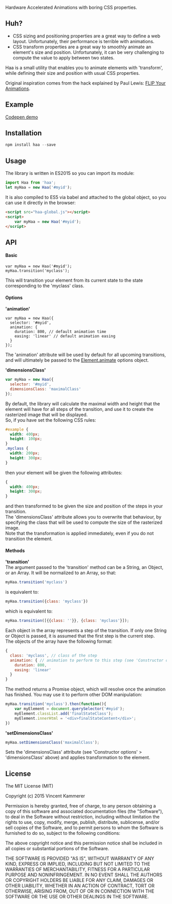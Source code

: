 Hardware Accelerated Animations with boring CSS properties.  

## Huh?
- CSS sizing and positioning properties are a great way to define a web layout. Unfortunately, their performance is terrible with animations.  
- CSS transform properties are a great way to smoothly animate an element's size and position. Unfortunately, it can be very challenging to compute the value to apply between two states.  

Haa is a small utility that enables you to animate elements with 'transform', while defining their size and position with usual CSS properties.

Original inspiration comes from the hack explained by Paul Lewis: [FLIP Your Animations](https://aerotwist.com/blog/flip-your-animations/).

## Example
[Codepen demo](http://codepen.io/vkammerer/pen/ZbPdmN)

## Installation
```javascript
npm install haa --save
```

## Usage
The library is written in ES2015 so you can import its module:
```javascript
import Haa from 'haa';
let myHaa = new Haa('#myid');
```
It is also compiled to ES5 via babel and attached to the global object, so you can use it directly in the browser:
```html
<script src="haa-global.js"></script>
<script>
	var myHaa = new Haa('#myid');
</script>
```

## API
#### Basic
```
var myHaa = new Haa('#myid');
myHaa.transition('myclass');
```
This will transition your element from its current state to the state corresponding to the 'myclass' class.

#### Options

**'animation'**  
```
var myHaa = new Haa({
  selector: '#myid',
  animation: {
    duration: 800, // default animation time
    easing: 'linear' // default animation easing
  }
});
```
The 'animation' attribute will be used by default for all upcoming transitions, and will ultimately be passed to the [Element.animate](https://developers.google.com/web/updates/2014/05/Web-Animations-element.animate-is-now-in-Chrome-36) options object.

**'dimensionsClass'**  
```javascript
var myHaa = new Haa({
  selector: '#myid',
  dimensionsClass: 'maximalClass'
});
```
By default, the library will calculate the maximal width and height that the element will have for all steps of the transition, and use it to create the rasterized image that will be displayed.  
So, if you have set the following CSS rules:
```css
#example {
  width: 400px;
  height: 100px;
}
.myclass {
  width: 200px;
  height: 300px;
}
```
then your element will be given the following attributes:
```css
{
  width: 400px;
  height: 300px;
}
```
and then transformed to be given the size and position of the steps in your transition.  
The 'dimensionsClass' attribute allows you to overwrite that behaviour, by specifying the class that will be used to compute the size of the rasterized image.  
Note that the transformation is applied immediately, even if you do not transition the element.

#### Methods
**'transition'**  
The argument passed to the 'transition' method can be a String, an Object, or an Array.
It will be normalized to an Array, so that:
```javascript
myHaa.transition('myclass')
```
is equivalent to:
```javascript
myHaa.transition({class: 'myclass'})
```
which is equivalent to:
```javascript
myHaa.transition([{{class: ''}}, {class: 'myclass'}]);
```  
Each object in the array represents a step of the transition. If only one String or Object is passed, it is assumed that the first step is the current step.  
The objects of the array have the following format:
```javascript
{
  class: 'myclass', // class of the step
  animation: { // animation to perform to this step (see 'Constructor options' > 'animation' above)
    duration: 800,
    easing: 'linear'
  }
}
```
The method returns a Promise object, which will resolve once the animation has finished. You may use it to perform other DOM manipulation:
```javascript
myHaa.transition('myclass').then(function(){
	var myElement = document.querySelector('#myid');
	myElement.classList.add('finalStateClass');
	myElement.innerHtml = '<div>finalStateContent</div>';
})
```

**'setDimensionsClass'**  
```javascript
myHaa.setDimensionsClass('maximalClass');
```
Sets the 'dimensionsClass' attribute (see 'Constructor options' > 'dimensionsClass' above) and applies transformation to the element.

## License
The MIT License (MIT)

Copyright (c) 2015 Vincent Kammerer

Permission is hereby granted, free of charge, to any person obtaining a copy
of this software and associated documentation files (the "Software"), to deal
in the Software without restriction, including without limitation the rights
to use, copy, modify, merge, publish, distribute, sublicense, and/or sell
copies of the Software, and to permit persons to whom the Software is
furnished to do so, subject to the following conditions:

The above copyright notice and this permission notice shall be included in all
copies or substantial portions of the Software.

THE SOFTWARE IS PROVIDED "AS IS", WITHOUT WARRANTY OF ANY KIND, EXPRESS OR
IMPLIED, INCLUDING BUT NOT LIMITED TO THE WARRANTIES OF MERCHANTABILITY,
FITNESS FOR A PARTICULAR PURPOSE AND NONINFRINGEMENT. IN NO EVENT SHALL THE
AUTHORS OR COPYRIGHT HOLDERS BE LIABLE FOR ANY CLAIM, DAMAGES OR OTHER
LIABILITY, WHETHER IN AN ACTION OF CONTRACT, TORT OR OTHERWISE, ARISING FROM,
OUT OF OR IN CONNECTION WITH THE SOFTWARE OR THE USE OR OTHER DEALINGS IN THE
SOFTWARE.
